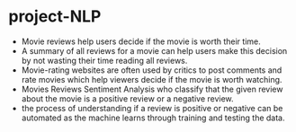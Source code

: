 # project-NLP
- Movie reviews help users decide if the movie is worth their time. 
- A summary of all reviews for a movie can help users make this decision by not wasting their time reading all reviews. 
- Movie-rating websites are often used by critics to post comments and rate movies which help viewers decide if the movie is worth watching.
- Movies Reviews Sentiment Analysis who classify that the given review about the movie is a positive review or a negative review. 
- the process of understanding if a review is positive or negative can be automated as the machine learns through training and testing the data.

